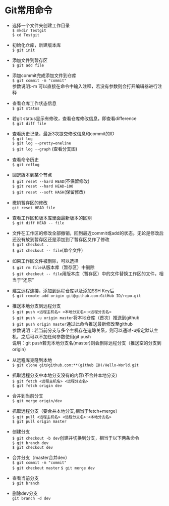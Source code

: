 Git常用命令
=============

* 选择一个文件夹创建工作目录  
`$ mkdir Testgit`  
`$ cd Testgit`  

* 初始化仓库，新建版本库  
`$ git init`  

* 添加文件到暂存区  
`$ git add file`  

* 添加commit完成添加文件到仓库  
`$ git commit -m "commit"`  
 参数说明:-m 可以直接在命令中输入注释，若没有参数则会打开编辑器进行注释<br/>

* 查看仓库工作状态信息  
`$ git status`  

* 若git status显示有修改，查看仓库修改信息，即查看difference  
`$ git diff file`  

* 查看历史记录，最近3次提交修改信息和commit的ID  
`$ git log`  
`$ git log --pretty=oneline`  
`$ git log --graph` (查看分支图)

* 查看命令历史  
`$ git reflog`  

* 回退版本到某个节点  
`$ git reset --hard HEAD`(不保留修改)   
`$ git reset --hard HEAD~100`  
`$ git reset --soft HASH`(保留修改)  

* 撤销暂存区的修改  
`git reset HEAD file` 

* 查看工作区和版本库里面最新版本的区别  
`$ git diff HEAD -- file`  

* 文件在工作区的修改全部撤销，回到最近commit或add的状态。无论是修改后还没有放到暂存区还是添加到了暂存区又作了修改  
`$ git checkout .`  
`$ git checkout -- file`(单个文件)   

* 如果工作区文件被删除，可以选择  
`$ git rm file`从版本库（暂存区）中删除  
`$ git checkout -- file`用版本库（暂存区）中的文件替换工作区的文件，相当于“还原”  

* 建立远程连接，添加到远程仓库以及添加SSH Key后  
`$ git remote add origin git@github.com:GitHub ID/repo.git`  

* 推送本地分支到远程分支  
`$ git push <远程主机名> <本地分支名>:<远程分支名>`  
`$ git push -u origin master`将本地仓库（首次）推送到github    
`$ git push origin master`通过此命令推送最新修改至github    
参数说明：若当前分支与多个主机存在追踪关系，则可以通过-u指定默认主机，之后可以不加任何参数使用git push<br/>
说明：git push若无本地分支名(master)则会删除远程分支（推送空的分支到origin）

* 从远程库克隆到本地    
`$ git clone git@github.com:**(github ID)/Hello-World.git`  

* 抓取远程分支中本地分支没有的内容(不合并本地分支)   
`$ git fetch <远程主机名> <远程分支名>`   
`$ git fetch origin dev`  

* 合并到当前分支  
`$ git merge origin/dev`

* 抓取远程分支（要合并本地分支,相当于fetch+merge）  
`$ git pull <远程主机名> <远程分支名>:<本地分支名>`  
`$ git pull origin master`

* 创建分支  
`$ git checkout -b dev`创建并切换到分支，相当于以下两条命令  
`$ git branch dev`  
`$ git checkout dev`  

* 合并分支（master合并dev）  
`$ git commit -m "commit"`  
`$ git checkout master`
`$ git merge dev`  

* 查看当前分支  
`$ git branch`  

* 删除dev分支  
`git branch -d dev`  
